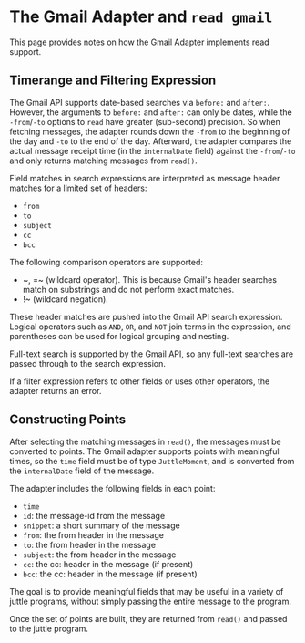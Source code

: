 # The Gmail Adapter and `read gmail`

This page provides notes on how the Gmail Adapter implements read support.

## Timerange and Filtering Expression

The Gmail API supports date-based searches via `before:` and `after:`. However, the arguments to `before:` and `after:` can only be dates, while the `-from`/`-to` options to `read` have greater (sub-second) precision. So when fetching messages, the adapter rounds down the `-from` to the beginning of the day and `-to` to the end of the day. Afterward, the adapter compares the actual message receipt time (in the `internalDate` field) against the `-from`/`-to` and only returns matching messages from `read()`.

Field matches in search expressions are interpreted as message header matches for a limited set of headers:

* `from`
* `to`
* `subject`
* `cc`
* `bcc`

The following comparison operators are supported:

* ~, =~ (wildcard operator). This is because Gmail's header searches match on substrings and do not perform exact matches.
* !~ (wildcard negation).

These header matches are pushed into the Gmail API search expression. Logical operators such as `AND`, `OR`, and `NOT` join terms in the expression, and parentheses can be used for logical grouping and nesting.

Full-text search is supported by the Gmail API, so any full-text searches are passed through to the search expression.

If a filter expression refers to other fields or uses other operators, the adapter returns an error.

## Constructing Points

After selecting the matching messages in `read()`, the messages must be converted to points. The Gmail adapter supports points with meaningful times, so the `time` field must be of type `JuttleMoment`, and is converted from the `internalDate` field of the message.

The adapter includes the following fields in each point:

* `time`
* `id`: the message-id from the message
* `snippet`: a short summary of the message
* `from`: the from header in the message
* `to`: the from header in the message
* `subject`: the from header in the message
* `cc`: the cc: header in the message (if present)
* `bcc`: the cc: header in the message (if present)

The goal is to provide meaningful fields that may be useful in a variety of juttle programs, without simply passing the entire message to the program.

Once the set of points are built, they are returned from `read()` and passed to the juttle program.

